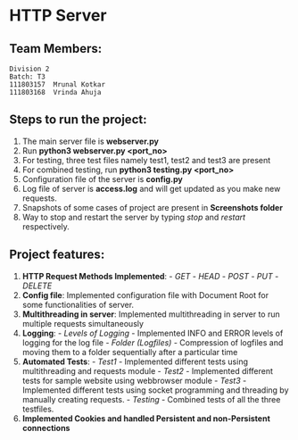 # HTTP Server

## Team Members:

    Division 2
	Batch: T3
	111803157  Mrunal Kotkar
	111803168  Vrinda Ahuja
	
## Steps to run the project:

1. The main server file is **webserver.py**
2. Run **python3 webserver.py <port_no>**
3. For testing, three test files namely test1, test2 and test3 are present
4. For combined testing, run **python3 testing.py <port_no>**
5. Configuration file of the server is **config.py**
6. Log file of server is **access.log** and will get updated as you make new requests.
7. Snapshots of some cases of project are present in **Screenshots folder**
8. Way to stop and restart the server by typing *stop* and *restart* respectively.

## Project features:  

1. **HTTP Request Methods Implemented**:
        - *GET* 
        - *HEAD*
        - *POST*
        - *PUT*
        - *DELETE*
2. **Config file**: Implemented configuration file with Document Root for some functionalities of server.
3. **Multithreading in server**: Implemented multithreading in server to run multiple requests simultaneously
4. **Logging**:
        - *Levels of Logging* - Implemented INFO and ERROR levels of logging for the log file 
        - *Folder (Logfiles)* - Compression of logfiles and moving them to a folder sequentially after a      particular time
5. **Automated Tests**: 
        - *Test1* - Implemented different tests using multithreading and requests module 
        - *Test2* - Implemented different tests for sample website using webbrowser module
        - *Test3* - Implemented different tests using socket programming and threading by manually creating requests.
        - *Testing* - Combined tests of all the three testfiles.
6. **Implemented Cookies and handled Persistent and non-Persistent connections**
